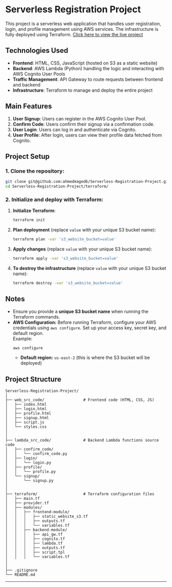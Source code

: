 # Serverless Registration Project

This project is a serverless web application that handles user registration, login, and profile management using AWS services. The infrastructure is fully deployed using Terraform.
[Click here to view the live project](http://serverless-register-demo.s3-website.us-east-2.amazonaws.com/)  

## Technologies Used
- **Frontend**: HTML, CSS, JavaScript (hosted on S3 as a static website)
- **Backend**: AWS Lambda (Python) handling the logic and interacting with AWS Cognito User Pools
- **Traffic Management**: API Gateway to route requests between frontend and backend
- **Infrastructure**: Terraform to manage and deploy the entire project

## Main Features
1. **User Signup**: Users can register in the AWS Cognito User Pool.
2. **Confirm Code**: Users confirm their signup via a confirmation code.
3. **User Login**: Users can log in and authenticate via Cognito.
4. **User Profile**: After login, users can view their profile data fetched from Cognito.

## Project Setup

### 1. Clone the repository:
```bash
git clone git@github.com:ahmedmaged6/Serverless-Registration-Project.git
cd Serverless-Registration-Project/terraform/
```

### 2. Initialize and deploy with Terraform:
1. **Initialize Terraform**:
    ```bash
    terraform init
    ```
2. **Plan deployment** (replace `value` with your unique S3 bucket name):
    ```bash
    terraform plan -var 's3_website_bucket=value'
    ```
3. **Apply changes** (replace `value` with your unique S3 bucket name):
    ```bash
    terraform apply -var 's3_website_bucket=value'
    ```
4. **To destroy the infrastructure** (replace `value` with your unique S3 bucket name):
    ```bash
    terraform destroy -var 's3_website_bucket=value'
    ```

## Notes
- Ensure you provide a **unique S3 bucket name** when running the Terraform commands.
- **AWS Configuration:** Before running Terraform, configure your AWS credentials using `aws configure`. Set up your access key, secret key, and default region.  
  Example:
  ```bash
  aws configure
  ```
  - **Default region:** `us-east-2` (this is where the S3 bucket will be deployed)

## Project Structure
```
Serverless-Registration-Project/
│
├── web_src_code/                 # Frontend code (HTML, CSS, JS)
│   ├── index.html
│   ├── login.html
│   ├── profile.html
│   ├── signup.html
│   ├── script.js
│   └── styles.css
│
│
├── lambda_src_code/              # Backend Lambda functions source code 
│   ├── confirm_code/
│   │   └── confirm_code.py
│   ├── login/
│   │   └── login.py
│   ├── profile/
│   │   └── profile.py
│   └── signup/
│       └── signup.py
│       
│
├── terraform/                    # Terraform configuration files
│   ├── main.tf
│   ├── provider.tf
│   ├── modules/
│   │   ├── frontend-module/
│   │   │   ├── static_website_s3.tf
│   │   │   ├── outputs.tf
│   │   │   └── variables.tf
│   │   ├── backend-module/
│   │   │   ├── api_gw.tf
│   │   │   ├── cognito.tf
│   │   │   ├── lambda.tf
│   │   │   ├── outputs.tf
│   │   │   ├── script.tpl
│   │   │   └── variables.tf
│
│
├── .gitignore
└── README.md

```

---



